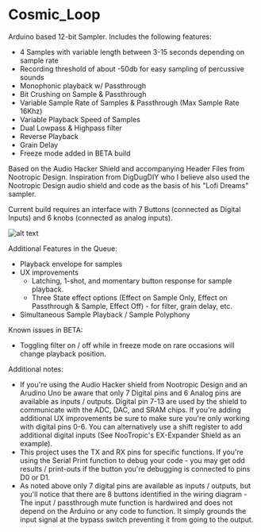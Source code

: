 # Cosmic_Loop
Arduino based 12-bit Sampler. Includes the following features:
- 4 Samples with variable length between 3-15 seconds depending on sample rate
- Recording threshold of about -50db for easy sampling of percussive sounds
- Monophonic playback w/ Passthrough
- Bit Crushing on Sample & Passthrough
- Variable Sample Rate of Samples & Passthrough (Max Sample Rate 16Khz)
- Variable Playback Speed of Samples
- Dual Lowpass & Highpass filter
- Reverse Playback
- Grain Delay
- Freeze mode added in BETA build

Based on the Audio Hacker Shield and accompanying Header Files from Nootropic Design. Inspiration from DigDugDIY who I believe also used the Nootropic Design audio shield and code as the basis of his "Lofi Dreams" sampler.

Current build requires an interface with 7 Buttons (connected as Digital Inputs) and 6 knobs (connected as analog inputs).

![alt text](https://github.com/kreiff/Cosmic_Loop/blob/master/Hardware/CL_Prototype.jpg)

Additional Features in the Queue:
- Playback envelope for samples
- UX improvements
  - Latching, 1-shot, and momentary button response for sample playback.
  - Three State effect options (Effect on Sample Only, Effect on Passthrough & Sample, Effect Off) - for filter, grain delay, etc.
- Simultaneous Sample Playback / Sample Polyphony

Known issues in BETA:
 - Toggling filter on / off while in freeze mode on rare occasions will change playback position.

Additional notes:
- If you're using the Audio Hacker shield from Nootropic Design and an Arudino Uno be aware that only 7 Digital pins and 6 Analog pins are available as inputs / outputs. Digital pin 7-13 are used by the shield to communicate with the ADC, DAC, and SRAM chips. If you're adding additional UX improvements be sure to make sure you're only working with digital pins 0-6. You can alternatively use a shift register to add additional digital inputs (See NooTropic's EX-Expander Shield as an example).
- This project uses the TX and RX pins for specific functions. If you're using the Serial Print function to debug your code - you may get odd results / print-outs if the button you're debugging is connected to pins D0 or D1. 
- As noted above only 7 digital pins are available as inputs / outputs, but you'll notice that there are 8 buttons identified in the wiring diagram - The input / passthrough mute function is hardwired and does not depend on the Arduino or any code to function. It simply grounds the input signal at the bypass switch preventing it from going to the output.
